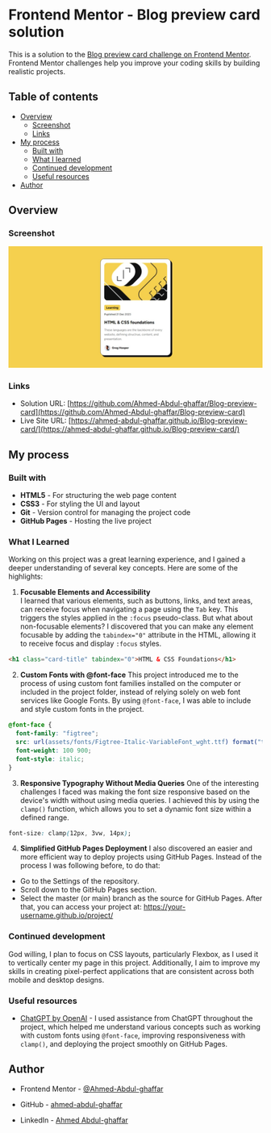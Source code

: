 # Frontend Mentor - Blog preview card solution

This is a solution to the [Blog preview card challenge on Frontend Mentor](https://www.frontendmentor.io/challenges/blog-preview-card-ckPaj01IcS). Frontend Mentor challenges help you improve your coding skills by building realistic projects.

## Table of contents

- [Overview](#overview)
  - [Screenshot](#screenshot)
  - [Links](#links)
- [My process](#my-process)
  - [Built with](#built-with)
  - [What I learned](#what-i-learned)
  - [Continued development](#continued-development)
  - [Useful resources](#useful-resources)
- [Author](#author)

## Overview

### Screenshot

![](design/Screenshot.jpeg)

### Links

- Solution URL: [https://github.com/Ahmed-Abdul-ghaffar/Blog-preview-card](https://github.com/Ahmed-Abdul-ghaffar/Blog-preview-card)
- Live Site URL: [https://ahmed-abdul-ghaffar.github.io/Blog-preview-card/](https://ahmed-abdul-ghaffar.github.io/Blog-preview-card/)

## My process

### Built with

- **HTML5** - For structuring the web page content
- **CSS3** - For styling the UI and layout
- **Git** - Version control for managing the project code
- **GitHub Pages** - Hosting the live project

### What I Learned

Working on this project was a great learning experience, and I gained a deeper understanding of several key concepts. Here are some of the highlights:

1. **Focusable Elements and Accessibility**  
   I learned that various elements, such as buttons, links, and text areas, can receive focus when navigating a page using the `Tab` key. This triggers the styles applied in the `:focus` pseudo-class. But what about non-focusable elements? I discovered that you can make any element focusable by adding the `tabindex="0"` attribute in the HTML, allowing it to receive focus and display `:focus` styles.

```html
<h1 class="card-title" tabindex="0">HTML & CSS Foundations</h1>
```

2. **Custom Fonts with @font-face**
   This project introduced me to the process of using custom font families installed on the computer or included in the project folder, instead of relying solely on web font services like Google Fonts. By using `@font-face`, I was able to include and style custom fonts in the project.

```css
@font-face {
  font-family: "figtree";
  src: url(assets/fonts/Figtree-Italic-VariableFont_wght.ttf) format("truetype");
  font-weight: 100 900;
  font-style: italic;
}
```

3. **Responsive Typography Without Media Queries**
   One of the interesting challenges I faced was making the font size responsive based on the device's width without using media queries. I achieved this by using the `clamp()` function, which allows you to set a dynamic font size within a defined range.

```css
font-size: clamp(12px, 3vw, 14px);
```

4. **Simplified GitHub Pages Deployment**
   I also discovered an easier and more efficient way to deploy projects using GitHub Pages. Instead of the process I was following before, to do that:

- Go to the Settings of the repository.
- Scroll down to the GitHub Pages section.
- Select the master (or main) branch as the source for GitHub Pages.
  After that, you can access your project at:
  https://your-username.github.io/project/

### Continued development

God willing, I plan to focus on CSS layouts, particularly Flexbox, as I used it to vertically center my page in this project. Additionally, I aim to improve my skills in creating pixel-perfect applications that are consistent across both mobile and desktop designs.

### Useful resources

- [ChatGPT by OpenAI](https://openai.com/chatgpt/) - I used assistance from ChatGPT throughout the project, which helped me understand various concepts such as working with custom fonts using `@font-face`, improving responsiveness with `clamp()`, and deploying the project smoothly on GitHub Pages.

## Author

- Frontend Mentor - [@Ahmed-Abdul-ghaffar](https://www.frontendmentor.io/profile/Ahmed-Abdul-ghaffar)

- GitHub - [ahmed-abdul-ghaffar](https://github.com/ahmed-abdul-ghaffar)

- LinkedIn - [Ahmed Abdul-ghaffar](https://www.linkedin.com/in/ahmed-abdul-ghaffar-79535b23a/)
